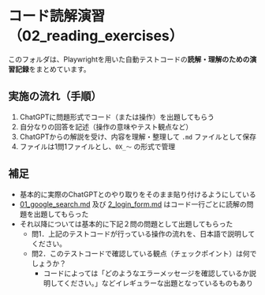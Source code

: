 # コード読解演習（02_reading_exercises）

このフォルダは、Playwrightを用いた自動テストコードの**読解・理解のための演習記録**をまとめています。

## 実施の流れ（手順）

1. ChatGPTに問題形式でコード（または操作）を出題してもらう  
2. 自分なりの回答を記述（操作の意味やテスト観点など）  
3. ChatGPTからの解説を受け、内容を理解・整理して `.md` ファイルとして保存  
4. ファイルは1問1ファイルとし、`0X_〜` の形式で管理

## 補足

- 基本的に実際のChatGPTとのやり取りをそのまま貼り付けるようにしている
- [01_google_search.md](02_reading_exercises/01_google_search.md) 及び [2_login_form.md](02_reading_exercises/02_login_form.md) はコード一行ごとに読解の問題を出題してもらった
- それ以降については基本的に下記２問の問題として出題してもらった
   - 問1．上記のテストコードが行っている操作の流れを、日本語で説明してください。
   - 問2．このテストコードで確認している観点（チェックポイント）は何でしょうか？
        - コードによっては「どのようなエラーメッセージを確認しているか説明してください。」などイレギュラーな出題となっているものもあり

 
